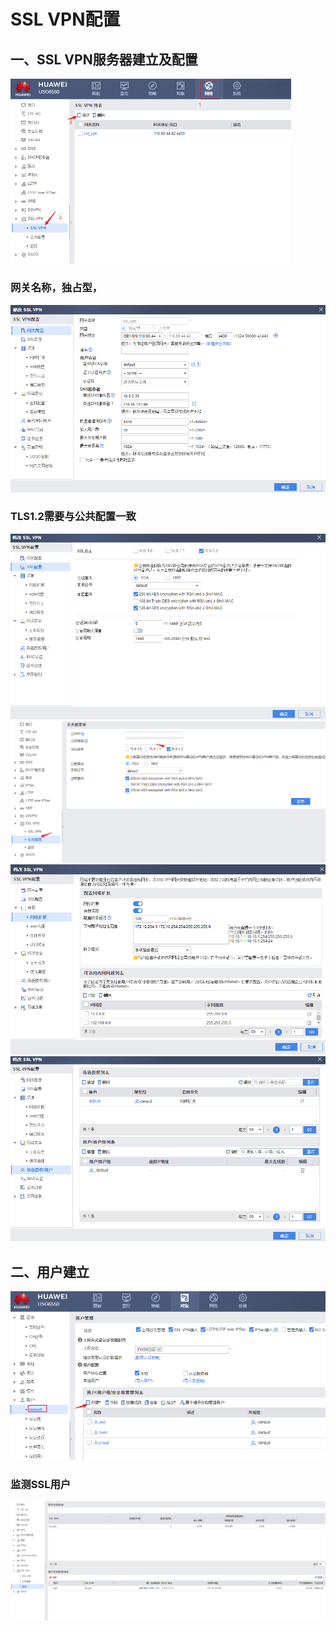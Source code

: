 # SSL VPN配置



## **一、SSL VPN服务器建立及配置**

<img src="https://raw.githubusercontent.com/joshzhong66/Pibced/main/blog-images/2024/04/24/e43b14344cfa2b1e7ef0aeafd100a5af-image-20240424135303794-1edcd8.png" alt="image-20240424135303794" style="zoom:50%;" />

### **网关名称，独占型，**

<img src="https://raw.githubusercontent.com/joshzhong66/Pibced/main/blog-images/2024/04/24/baf59dd2f02b654d7bed1c2a30fb76d1-image-20240424135319505-8b2731.png" alt="image-20240424135319505" style="zoom:67%;" />

### **TLS1.2需要与公共配置一致**

<img src="https://raw.githubusercontent.com/joshzhong66/Pibced/main/blog-images/2024/04/24/98de8248d6cc606ae84641b53be23f3e-image-20240424135330192-f925e8.png" alt="image-20240424135330192" style="zoom:67%;" />

<img src="https://raw.githubusercontent.com/joshzhong66/Pibced/main/blog-images/2024/04/24/863f2fff9a85bb00a88ada6d9a2a1792-image-20240424135335075-8a93a4.png" alt="image-20240424135335075" style="zoom:67%;" />

<img src="https://raw.githubusercontent.com/joshzhong66/Pibced/main/blog-images/2024/04/24/8a2016e39a0f0c8ea8fed758a548a219-image-20240424135341100-aa42db.png" alt="image-20240424135341100" style="zoom:67%;" />

<img src="https://raw.githubusercontent.com/joshzhong66/Pibced/main/blog-images/2024/04/24/d290ecebd37cf4f5d800b69d1835abed-image-20240424135345811-3158d8.png" alt="image-20240424135345811" style="zoom:67%;" />



## **二、用户建立**

<img src="https://raw.githubusercontent.com/joshzhong66/Pibced/main/blog-images/2024/04/24/1efebab3f22e73c7d74dba1c4c044b4b-image-20240424135420837-08948f.png" alt="image-20240424135420837" style="zoom:67%;" />

### **监测SSL用户**

![image-20240424135433205](https://raw.githubusercontent.com/joshzhong66/Pibced/main/blog-images/2024/04/24/d4b288a4dcd3e0bceb8412ff0725ca35-image-20240424135433205-0bfe2e.png)
